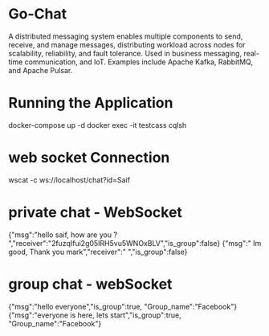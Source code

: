 # Go-Chat
A distributed messaging system enables multiple components to send, receive, and manage messages, distributing workload across nodes for scalability, reliability, and fault tolerance. Used in business messaging, real-time communication, and IoT. Examples include Apache Kafka, RabbitMQ, and Apache Pulsar.

# Running the Application 
docker-compose up -d
docker exec -it testcass cqlsh

# web socket Connection 
wscat -c ws://localhost/chat?id=Saif

# private chat - WebSocket 

{"msg":"hello saif, how are you ? ","receiver":"2fuzqIfui2g05IRH5vu5WNOxBLV","is_group":false}
{"msg":" Im good, Thank you mark","receiver":"  ","is_group":false}

# group chat - webSocket 

{"msg":"hello everyone","is_group":true, "Group_name":"Facebook"}
{"msg":"everyone is here, lets start","is_group":true, "Group_name":"Facebook"}


